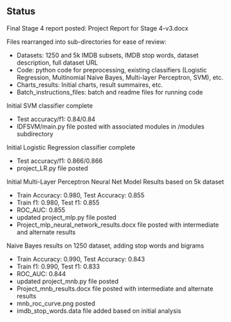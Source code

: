 ## Status

Final Stage 4 report posted: Project Report for Stage 4-v3.docx

Files rearranged into sub-directories for ease of review:
* Datasets: 1250 and 5k IMDB subsets, IMDB stop words, dataset description, full dataset URL
* Code: python code for preprocessing, existing classifiers (Logistic Regression, Multinomial Naive Bayes, Multi-layer Perceptron, SVM), etc.
* Charts_results: Initial charts, result summaires, etc. 
* Batch_instructions_files: batch and readme files for running code

Initial SVM classifier complete
* Test accuracy/f1: 0.84/0.84
* IDFSVM/main.py file posted with associated modules in /modules subdirectory

Initial Logistic Regression classifier complete
* Test accuracy/f1: 0.866/0.866
* project_LR.py file posted

Initial Multi-Layer Perceptron Neural Net Model Results based on 5k dataset
* Train Accuracy: 0.980, Test Accuracy: 0.855
* Train f1: 0.980, Test f1: 0.855
* ROC_AUC: 0.855
* updated project_mlp.py file posted
* Project_mlp_neural_network_results.docx file posted with intermediate and alternate results

Naive Bayes results on 1250 dataset, adding stop words and bigrams
* Train Accuracy: 0.990, Test Accuracy: 0.843
* Train f1: 0.990, Test f1: 0.833
* ROC_AUC: 0.844
* updated project_mnb.py file posted
* Project_mnb_results.docx file posted with intermediate and alternate results
* mnb_roc_curve.png posted
* imdb_stop_words.data file added based on initial analysis


